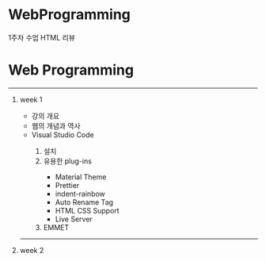 
# WebProgramming

1주차 수업 HTML 리뷰

<!DOCTYPE html>

<head>
  <title>First Web Page</title>
  <meta charset="UTF-8">
</head>

<body>
  <h1> Web Programming</h1>
  <hr />

  <ol>
    <li> week 1</li>
    <ul>
      <li>강의 개요</li>
      <li>웹의 개념과 역사</li>
      <li>Visual Studio Code</li>
      <ol>
        <li>설치</li>
        <li>유용한 plug-ins</li>
        <ul>
          <li>Material Theme</li>
          <li>Prettier</li>
          <li>indent-rainbow</li>
          <li>Auto Rename Tag</li>
          <li>HTML CSS Support</li>
          <li>Live Server</li>
        </ul>
        <li>EMMET</li>
      </ol>
    </ul>
    <hr />
    <li>week 2</li>

  </ol>

</body>

</html>
